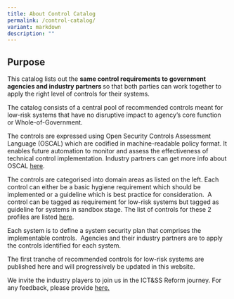 ```yaml
---
title: About Control Catalog
permalink: /control-catalog/
variant: markdown
description: ""
---
```

## Purpose

  

This catalog lists out the <strong>same control&nbsp;requirements to government agencies and industry partners </strong>so that both parties can work together to apply the right level of controls for their systems.

The catalog consists of a&nbsp;central pool of recommended controls meant for low-risk systems&nbsp;that have no disruptive impact to agency’s core function or Whole-of-Government.

The controls are expressed using Open Security Controls Assessment Language (OSCAL) which are codified in machine-readable policy format. It enables future automation to monitor and assess the effectiveness of technical control implementation. Industry partners can get more info about OSCAL [here](https://pages.nist.gov/OSCAL/).

The controls are categorised into domain areas as listed on the left. Each control can either be a basic hygiene requirement which should be implemented or a guideline which is best practice for consideration.&nbsp; A control can be tagged as requirement for low-risk systems but tagged as guideline for systems in sandbox stage. The list of controls for these 2 profiles are listed [here]().

Each system is to define a system security plan that comprises the implementable controls.&nbsp; Agencies and their industry partners are to apply the controls identified for each system.

The first tranche of recommended controls for low-risk systems are published here and will progressively be updated in this website.

We invite the industry players to join us in the ICT&amp;SS Reform journey. For&nbsp; any feedback, please provide [here.](https://go.gov.sg/ictpolicy)